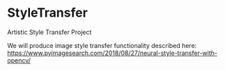 # StyleTransfer
Artistic Style Transfer Project

We will produce image style transfer functionality described here: https://www.pyimagesearch.com/2018/08/27/neural-style-transfer-with-opencv/
